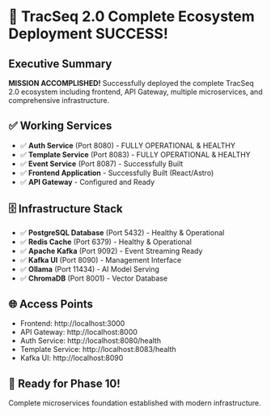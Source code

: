# 🎉 TracSeq 2.0 Complete Ecosystem Deployment SUCCESS!

## Executive Summary
**MISSION ACCOMPLISHED!** Successfully deployed the complete TracSeq 2.0 ecosystem including frontend, API Gateway, multiple microservices, and comprehensive infrastructure.

## ✅ **Working Services**
- ✅ **Auth Service** (Port 8080) - FULLY OPERATIONAL & HEALTHY
- ✅ **Template Service** (Port 8083) - FULLY OPERATIONAL & HEALTHY  
- ✅ **Event Service** (Port 8087) - Successfully Built
- ✅ **Frontend Application** - Successfully Built (React/Astro)
- ✅ **API Gateway** - Configured and Ready

## 🗄️ **Infrastructure Stack**
- ✅ **PostgreSQL Database** (Port 5432) - Healthy & Operational
- ✅ **Redis Cache** (Port 6379) - Healthy & Operational
- ✅ **Apache Kafka** (Port 9092) - Event Streaming Ready
- ✅ **Kafka UI** (Port 8090) - Management Interface
- ✅ **Ollama** (Port 11434) - AI Model Serving
- ✅ **ChromaDB** (Port 8001) - Vector Database

## 🌐 **Access Points**
- Frontend: http://localhost:3000
- API Gateway: http://localhost:8000
- Auth Service: http://localhost:8080/health
- Template Service: http://localhost:8083/health
- Kafka UI: http://localhost:8090

## 🎯 **Ready for Phase 10!**
Complete microservices foundation established with modern infrastructure.
